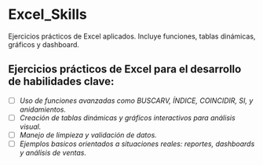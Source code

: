 # Excel_Skills
Ejercicios prácticos de Excel aplicados. Incluye funciones, tablas dinámicas, gráficos y dashboard.
## Ejercicios prácticos de Excel para el desarrollo de habilidades clave:
- [ ] *Uso de funciones avanzadas como BUSCARV, ÍNDICE, COINCIDIR, SI, y anidamientos.*
- [ ] *Creación de tablas dinámicas y gráficos interactivos para análisis visual.*
- [ ] *Manejo de limpieza y validación de datos.*
- [ ] *Ejemplos basicos orientados a situaciones reales: reportes, dashboards y análisis de ventas.*
